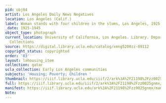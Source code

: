 ```yaml
---
pid: obj04
artist: Los Angeles Daily News Negatives
location: Los Angeles (Calif.)
label: Woman stands with four children in the slums, Los Angeles, 1925-1945
_date: 1925-1945
object_type: photograph
current_location: University of California, Los Angeles. Library. Department of Special
  Collections
source: https://digital.library.ucla.edu/catalog/xmng5200zz-89112
copyright_status: copyrighted
order: '03'
layout: lahousing_item
collection: qatar
ucla_collection: Early Los Angeles communities
subjects: 'Housing; Poverty; Children '
thumbnail: https://iiif.library.ucla.edu/iiif/2/ark%3A%2F21198%2Fzz0025gnmx/full/250,/0/default.jpg
full: https://iiif.library.ucla.edu/iiif/2/ark%3A%2F21198%2Fzz0025gnmx/full/full/0/default.jpg
manifest: https://iiif.library.ucla.edu/ark%3A%2F21198%2Fzz0025gnmx/manifest
Note: 
---
```

